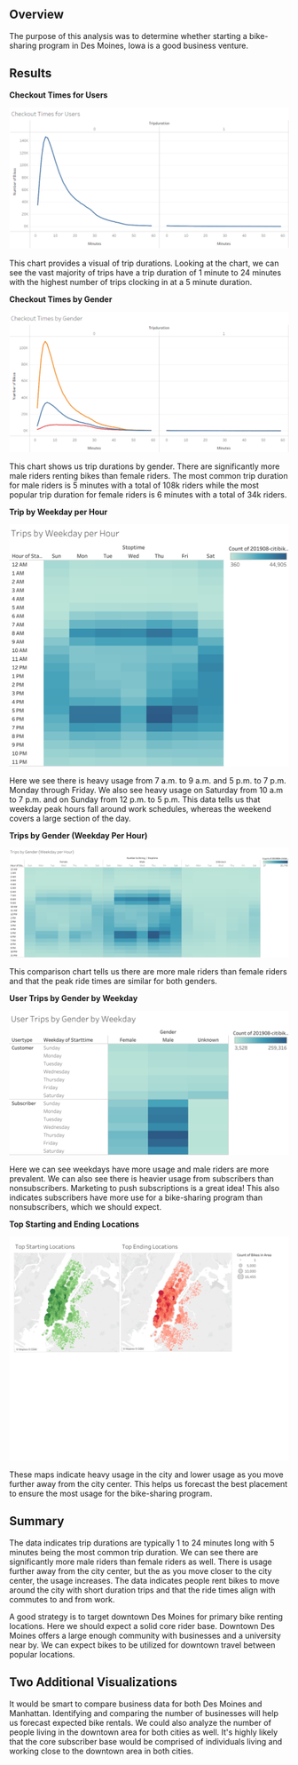 ## Overview
The purpose of this analysis was to determine whether starting a bike-sharing program in Des Moines, Iowa is a good business venture. 

## Results
**Checkout Times for Users**

![Checkout Times for Users](https://github.com/billy-bartlett/bikesharing/blob/main/Resources/Checkout%20Times%20for%20Users.png?raw=true)

This chart provides a visual of trip durations. Looking at the chart, we can see the vast majority of trips have a trip duration of 1 minute to 24 minutes with the highest number of trips clocking in at a 5 minute duration. 

**Checkout Times by Gender**

![Checkout Times by Gender](https://github.com/billy-bartlett/bikesharing/blob/main/Resources/Checkout%20Times%20by%20Gender.png?raw=true)

This chart shows us trip durations by gender. There are significantly more male riders renting bikes than female riders. The most common      trip duration for male riders is 5 minutes with a total of 108k riders while the most popular trip duration for female riders is 6 minutes with a total of 34k riders.

**Trip by Weekday per Hour**

![Trip by Weekday per Hour](https://github.com/billy-bartlett/bikesharing/blob/main/Resources/Trips%20by%20Weekday%20per%20Hour.png?raw=true)

Here we see there is heavy usage from 7 a.m. to 9 a.m. and 5 p.m. to 7 p.m. Monday through Friday. We also see heavy usage on Saturday from 10 a.m to 7 p.m. and on Sunday from 12 p.m. to 5 p.m. This data tells us that weekday peak hours fall around work schedules, whereas the weekend covers a large section of the day.

**Trips by Gender (Weekday Per Hour)**

![Trips by Gender (Weekday Per Hour)](https://github.com/billy-bartlett/bikesharing/blob/main/Resources/Trips%20by%20Gender%20(Weekday%20per%20Hour).png?raw=true)

This comparison chart tells us there are more male riders than female riders and that the peak ride times are similar for both genders.

**User Trips by Gender by Weekday**

![User Trips by Gender by Weekday](https://github.com/billy-bartlett/bikesharing/blob/main/Resources/User%20Trips%20by%20Gender%20by%20Weekday.png?raw=true)

Here we can see weekdays have more usage and male riders are more prevalent. We can also see there is heavier usage from subscribers than nonsubscribers. Marketing to push subscriptions is a great idea! This also indicates subscribers have more use for a bike-sharing program than nonsubscribers, which we should expect. 

**Top Starting and Ending Locations**

![Top Starting and Ending Locations](https://github.com/billy-bartlett/bikesharing/blob/main/Resources/StaringEndingComparison.png?raw=true)

These maps indicate heavy usage in the city and lower usage as you move further away from the city center. This helps us forecast the best placement to ensure the most usage for the bike-sharing program.

## Summary
The data indicates trip durations are typically 1 to 24 minutes long with 5 minutes being the most common trip duration. We can see there are significantly more male riders than female riders as well. There is usage further away from the city center, but the as you move closer to the city center, the usage increases. The data indicates people rent bikes to move around the city with short duration trips and that the ride times align with commutes to and from work. 

A good strategy is to target downtown Des Moines for primary bike renting locations. Here we should expect a solid core rider base. Downtown Des Moines offers a large enough community with businesses and a university near by. We can expect bikes to be utilized for downtown travel between popular locations.

## Two Additional Visualizations
It would be smart to compare business data for both Des Moines and Manhattan. Identifying and comparing the number of businesses will help us forecast expected bike rentals. We could also analyze the number of people living in the downtown area for both cities as well. It's highly likely that the core subscriber base would be comprised of individuals living and working close to the downtown area in both cities. 









